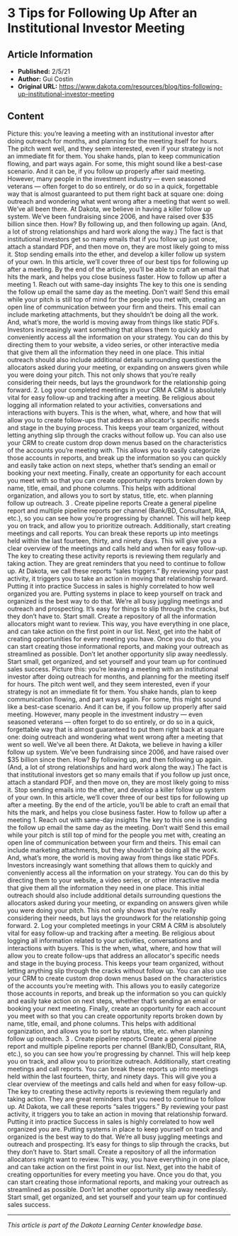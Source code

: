 # 3 Tips for Following Up After an Institutional Investor Meeting

## Article Information
- **Published:** 2/5/21
- **Author:** Gui Costin
- **Original URL:** https://www.dakota.com/resources/blog/tips-following-up-institutional-investor-meeting

## Content

Picture this: you’re leaving a meeting with an institutional investor after doing outreach for months, and planning for the meeting itself for hours. The pitch went well, and they seem interested, even if your strategy is not an immediate fit for them. You shake hands, plan to keep communication flowing, and part ways again. For some, this might sound like a best-case scenario. And it can be, if you follow up properly after said meeting. However, many people in the investment industry — even seasoned veterans — often forget to do so entirely, or do so in a quick, forgettable way that is almost guaranteed to put them right back at square one: doing outreach and wondering what went wrong after a meeting that went so well. We’ve all been there. At Dakota, we believe in having a killer follow up system. We’ve been fundraising since 2006, and have raised over $35 billion since then. How? By following up, and then following up again. (And, a lot of strong relationships and hard work along the way.) The fact is that institutional investors get so many emails that if you follow up just once, attach a standard PDF, and then move on, they are most likely going to miss it. Stop sending emails into the ether, and develop a killer follow up system of your own. In this article, we’ll cover three of our best tips for following up after a meeting. By the end of the article, you’ll be able to craft an email that hits the mark, and helps you close business faster. How to follow up after a meeting 1. Reach out with same-day insights The key to this one is sending the follow up email the same day as the meeting. Don’t wait! Send this email while your pitch is still top of mind for the people you met with, creating an open line of communication between your firm and theirs. This email can include marketing attachments, but they shouldn’t be doing all the work. And, what’s more, the world is moving away from things like static PDFs. Investors increasingly want something that allows them to quickly and conveniently access all the information on your strategy. You can do this by directing them to your website, a video series, or other interactive media that give them all the information they need in one place. This initial outreach should also include additional details surrounding questions the allocators asked during your meeting, or expanding on answers given while you were doing your pitch. This not only shows that you’re really considering their needs, but lays the groundwork for the relationship going forward. 2. Log your completed meetings in your CRM A CRM is absolutely vital for easy follow-up and tracking after a meeting. Be religious about logging all information related to your activities, conversations and interactions with buyers. This is the when, what, where, and how that will allow you to create follow-ups that address an allocator's specific needs and stage in the buying process. This keeps your team organized, without letting anything slip through the cracks without follow up. You can also use your CRM to create custom drop down menus based on the characteristics of the accounts you’re meeting with. This allows you to easily categorize those accounts in reports, and break up the information so you can quickly and easily take action on next steps, whether that’s sending an email or booking your next meeting. Finally, create an opportunity for each account you meet with so that you can create opportunity reports broken down by name, title, email, and phone columns. This helps with additional organization, and allows you to sort by status, title, etc. when planning follow up outreach. 3 . Create pipeline reports Create a general pipeline report and multiple pipeline reports per channel (Bank/BD, Consultant, RIA, etc.), so you can see how you’re progressing by channel. This will help keep you on track, and allow you to prioritize outreach. Additionally, start creating meetings and call reports. You can break these reports up into meetings held within the last fourteen, thirty, and ninety days. This will give you a clear overview of the meetings and calls held and when for easy follow-up. The key to creating these activity reports is reviewing them regularly and taking action. They are great reminders that you need to continue to follow up. At Dakota, we call these reports “sales triggers.” By reviewing your past activity, it triggers you to take an action in moving that relationship forward. Putting it into practice Success in sales is highly correlated to how well organized you are. Putting systems in place to keep yourself on track and organized is the best way to do that. We’re all busy juggling meetings and outreach and prospecting. It’s easy for things to slip through the cracks, but they don’t have to. Start small. Create a repository of all the information allocators might want to review. This way, you have everything in one place, and can take action on the first point in our list. Next, get into the habit of creating opportunities for every meeting you have. Once you do that, you can start creating those informational reports, and making your outreach as streamlined as possible. Don’t let another opportunity slip away needlessly. Start small, get organized, and set yourself and your team up for continued sales success. Picture this: you’re leaving a meeting with an institutional investor after doing outreach for months, and planning for the meeting itself for hours. The pitch went well, and they seem interested, even if your strategy is not an immediate fit for them. You shake hands, plan to keep communication flowing, and part ways again. For some, this might sound like a best-case scenario. And it can be, if you follow up properly after said meeting. However, many people in the investment industry — even seasoned veterans — often forget to do so entirely, or do so in a quick, forgettable way that is almost guaranteed to put them right back at square one: doing outreach and wondering what went wrong after a meeting that went so well. We’ve all been there. At Dakota, we believe in having a killer follow up system. We’ve been fundraising since 2006, and have raised over $35 billion since then. How? By following up, and then following up again. (And, a lot of strong relationships and hard work along the way.) The fact is that institutional investors get so many emails that if you follow up just once, attach a standard PDF, and then move on, they are most likely going to miss it. Stop sending emails into the ether, and develop a killer follow up system of your own. In this article, we’ll cover three of our best tips for following up after a meeting. By the end of the article, you’ll be able to craft an email that hits the mark, and helps you close business faster. How to follow up after a meeting 1. Reach out with same-day insights The key to this one is sending the follow up email the same day as the meeting. Don’t wait! Send this email while your pitch is still top of mind for the people you met with, creating an open line of communication between your firm and theirs. This email can include marketing attachments, but they shouldn’t be doing all the work. And, what’s more, the world is moving away from things like static PDFs. Investors increasingly want something that allows them to quickly and conveniently access all the information on your strategy. You can do this by directing them to your website, a video series, or other interactive media that give them all the information they need in one place. This initial outreach should also include additional details surrounding questions the allocators asked during your meeting, or expanding on answers given while you were doing your pitch. This not only shows that you’re really considering their needs, but lays the groundwork for the relationship going forward. 2. Log your completed meetings in your CRM A CRM is absolutely vital for easy follow-up and tracking after a meeting. Be religious about logging all information related to your activities, conversations and interactions with buyers. This is the when, what, where, and how that will allow you to create follow-ups that address an allocator's specific needs and stage in the buying process. This keeps your team organized, without letting anything slip through the cracks without follow up. You can also use your CRM to create custom drop down menus based on the characteristics of the accounts you’re meeting with. This allows you to easily categorize those accounts in reports, and break up the information so you can quickly and easily take action on next steps, whether that’s sending an email or booking your next meeting. Finally, create an opportunity for each account you meet with so that you can create opportunity reports broken down by name, title, email, and phone columns. This helps with additional organization, and allows you to sort by status, title, etc. when planning follow up outreach. 3 . Create pipeline reports Create a general pipeline report and multiple pipeline reports per channel (Bank/BD, Consultant, RIA, etc.), so you can see how you’re progressing by channel. This will help keep you on track, and allow you to prioritize outreach. Additionally, start creating meetings and call reports. You can break these reports up into meetings held within the last fourteen, thirty, and ninety days. This will give you a clear overview of the meetings and calls held and when for easy follow-up. The key to creating these activity reports is reviewing them regularly and taking action. They are great reminders that you need to continue to follow up. At Dakota, we call these reports “sales triggers.” By reviewing your past activity, it triggers you to take an action in moving that relationship forward. Putting it into practice Success in sales is highly correlated to how well organized you are. Putting systems in place to keep yourself on track and organized is the best way to do that. We’re all busy juggling meetings and outreach and prospecting. It’s easy for things to slip through the cracks, but they don’t have to. Start small. Create a repository of all the information allocators might want to review. This way, you have everything in one place, and can take action on the first point in our list. Next, get into the habit of creating opportunities for every meeting you have. Once you do that, you can start creating those informational reports, and making your outreach as streamlined as possible. Don’t let another opportunity slip away needlessly. Start small, get organized, and set yourself and your team up for continued sales success.

---

*This article is part of the Dakota Learning Center knowledge base.*